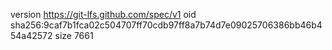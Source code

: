 version https://git-lfs.github.com/spec/v1
oid sha256:9caf7b1fca02c504707ff70cdb97ff8a7b74d7e09025706386bb46b454a42572
size 7661
